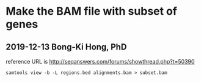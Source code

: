 Make the BAM file with subset of genes
===
2019-12-13
Bong-Ki Hong, PhD
---

reference URL is <http://seqanswers.com/forums/showthread.php?t=50390>

```{bash}
samtools view -b -L regions.bed alignments.bam > subset.bam
```
